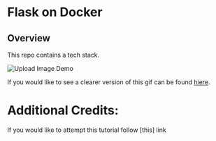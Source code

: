 # Flask on Docker

## Overview

This repo contains a tech stack.

![Upload Image Demo]()

If you would like to see a clearer version of this gif can be found [hiere](). 

# Additional Credits: 

If you would like to attempt this tutorial follow [this] link
